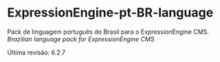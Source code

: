 # ExpressionEngine-pt-BR-language

Pack de linguagem português do Brasil para o ExpressionEngine CMS.
_Brazilian language pack for ExpressionEngine CMS_

Última revisão: 6.2.7
